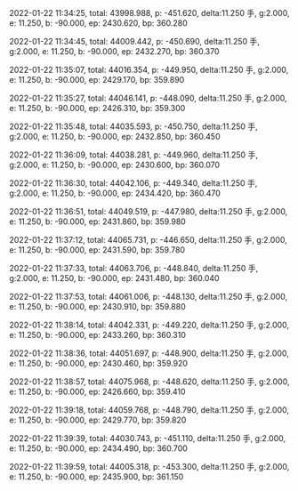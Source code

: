 2022-01-22 11:34:25, total: 43998.988, p: -451.620, delta:11.250 手, g:2.000, e: 11.250, b: -90.000, ep: 2430.620, bp: 360.280

2022-01-22 11:34:45, total: 44009.442, p: -450.690, delta:11.250 手, g:2.000, e: 11.250, b: -90.000, ep: 2432.270, bp: 360.370

2022-01-22 11:35:07, total: 44016.354, p: -449.950, delta:11.250 手, g:2.000, e: 11.250, b: -90.000, ep: 2429.170, bp: 359.890

2022-01-22 11:35:27, total: 44046.141, p: -448.090, delta:11.250 手, g:2.000, e: 11.250, b: -90.000, ep: 2426.310, bp: 359.300

2022-01-22 11:35:48, total: 44035.593, p: -450.750, delta:11.250 手, g:2.000, e: 11.250, b: -90.000, ep: 2432.850, bp: 360.450

2022-01-22 11:36:09, total: 44038.281, p: -449.960, delta:11.250 手, g:2.000, e: 11.250, b: -90.000, ep: 2430.600, bp: 360.070

2022-01-22 11:36:30, total: 44042.106, p: -449.340, delta:11.250 手, g:2.000, e: 11.250, b: -90.000, ep: 2434.420, bp: 360.470

2022-01-22 11:36:51, total: 44049.519, p: -447.980, delta:11.250 手, g:2.000, e: 11.250, b: -90.000, ep: 2431.860, bp: 359.980

2022-01-22 11:37:12, total: 44065.731, p: -446.650, delta:11.250 手, g:2.000, e: 11.250, b: -90.000, ep: 2431.590, bp: 359.780

2022-01-22 11:37:33, total: 44063.706, p: -448.840, delta:11.250 手, g:2.000, e: 11.250, b: -90.000, ep: 2431.480, bp: 360.040

2022-01-22 11:37:53, total: 44061.006, p: -448.130, delta:11.250 手, g:2.000, e: 11.250, b: -90.000, ep: 2430.910, bp: 359.880

2022-01-22 11:38:14, total: 44042.331, p: -449.220, delta:11.250 手, g:2.000, e: 11.250, b: -90.000, ep: 2433.260, bp: 360.310

2022-01-22 11:38:36, total: 44051.697, p: -448.900, delta:11.250 手, g:2.000, e: 11.250, b: -90.000, ep: 2430.460, bp: 359.920

2022-01-22 11:38:57, total: 44075.968, p: -448.620, delta:11.250 手, g:2.000, e: 11.250, b: -90.000, ep: 2426.660, bp: 359.410

2022-01-22 11:39:18, total: 44059.768, p: -448.790, delta:11.250 手, g:2.000, e: 11.250, b: -90.000, ep: 2429.770, bp: 359.820

2022-01-22 11:39:39, total: 44030.743, p: -451.110, delta:11.250 手, g:2.000, e: 11.250, b: -90.000, ep: 2434.490, bp: 360.700

2022-01-22 11:39:59, total: 44005.318, p: -453.300, delta:11.250 手, g:2.000, e: 11.250, b: -90.000, ep: 2435.900, bp: 361.150